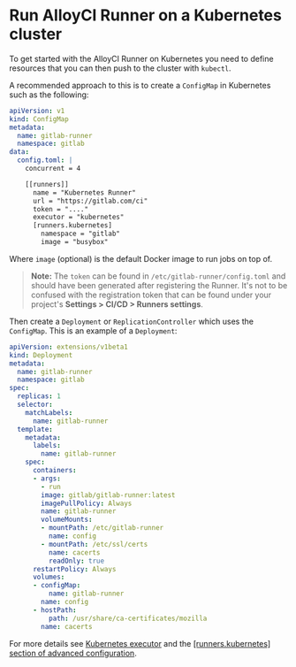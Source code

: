 # Run AlloyCI Runner on a Kubernetes cluster

To get started with the AlloyCI Runner on Kubernetes you need to define
resources that you can then push to the cluster with `kubectl`.

A recommended approach to this is to create a `ConfigMap` in Kubernetes such as
the following:

```yaml
apiVersion: v1
kind: ConfigMap
metadata:
  name: gitlab-runner
  namespace: gitlab
data:
  config.toml: |
    concurrent = 4

    [[runners]]
      name = "Kubernetes Runner"
      url = "https://gitlab.com/ci"
      token = "...."
      executor = "kubernetes"
      [runners.kubernetes]
        namespace = "gitlab"
        image = "busybox"
```

Where `image` (optional) is the default Docker image to run jobs on top of.

>**Note:**
The `token` can be found in `/etc/gitlab-runner/config.toml` and should
have been generated after registering the Runner. It's not to be confused
with the registration token that can be found under your project's
**Settings > CI/CD > Runners settings**.



Then create a `Deployment` or `ReplicationController` which uses the `ConfigMap`.
This is an example of a `Deployment`:

```yaml
apiVersion: extensions/v1beta1
kind: Deployment
metadata:
  name: gitlab-runner
  namespace: gitlab
spec:
  replicas: 1
  selector:
    matchLabels:
      name: gitlab-runner
  template:
    metadata:
      labels:
        name: gitlab-runner
    spec:
      containers:
      - args:
        - run
        image: gitlab/gitlab-runner:latest
        imagePullPolicy: Always
        name: gitlab-runner
        volumeMounts:
        - mountPath: /etc/gitlab-runner
          name: config
        - mountPath: /etc/ssl/certs
          name: cacerts
          readOnly: true
      restartPolicy: Always
      volumes:
      - configMap:
          name: gitlab-runner
        name: config
      - hostPath:
          path: /usr/share/ca-certificates/mozilla
        name: cacerts
```

For more details see [Kubernetes executor](../executors/kubernetes.md)
and the [[runners.kubernetes] section of advanced configuration](../configuration/advanced-configuration.md#the-runners-kubernetes-section).
